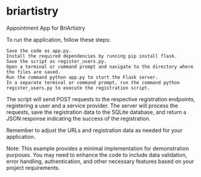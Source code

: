 # briartistry
Appointment App for BriArtistry

To run the application, follow these steps:

    Save the code as app.py.
    Install the required dependencies by running pip install flask.
    Save the script as register_users.py.
    Open a terminal or command prompt and navigate to the directory where the files are saved.
    Run the command python app.py to start the Flask server.
    In a separate terminal or command prompt, run the command python register_users.py to execute the registration script.

The script will send POST requests to the respective registration endpoints, registering a user and a service provider. The server will process the requests, save the registration data to the SQLite database, and return a JSON response indicating the success of the registration.

Remember to adjust the URLs and registration data as needed for your application.

Note: This example provides a minimal implementation for demonstration purposes. You may need to enhance the code to include data validation, error handling, authentication, and other necessary features based on your project requirements.
